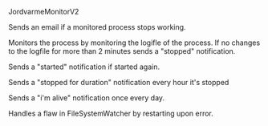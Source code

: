 JordvarmeMonitorV2

Sends an email if a monitored process stops working.

Monitors the process by monitoring the logifle of the process. If no changes to the logfile for more than 2 minutes sends a "stopped" notification.

Sends a "started" notification if started again.

Sends a "stopped for duration" notification every hour it's stopped

Sends a "i'm alive" notification once every day.

Handles a flaw in FileSystemWatcher by restarting upon error.
